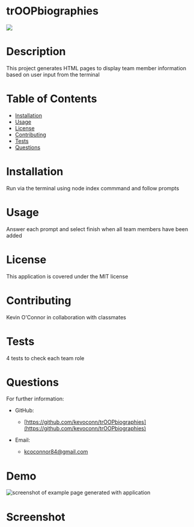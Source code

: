 # trOOPbiographies

  <img src="https://img.shields.io/badge/license-MIT-green.svg">

  # Description 
  This project generates HTML pages to display team member information based on user input from the terminal
  # Table of Contents 
  * [Installation](#installation)
  * [Usage](#usage)
  * [License](#license)
  * [Contributing](#contributing)
  * [Tests](#tests)
  * [Questions](#questions)
  # Installation 
  Run via the terminal using node index commmand and follow prompts
  # Usage 
  Answer each prompt and select finish when all team members have been added
   # License
This application is covered under the MIT license
  # Contributing 
  Kevin O'Connor in collaboration with classmates 
  # Tests 
  4 tests to check each team role
  # Questions 
  For further information:
 
  * GitHub:
    * [https://github.com/kevoconn/trOOPbiographies](https://github.com/kevoconn/trOOPbiographies)
 
  * Email:
    * kcoconnor84@gmail.com

# Demo

![screenshot of example page generated with application](https://watch.screencastify.com/v/4KP1QtM4PSU8r2uohsXH)




# Screenshot


